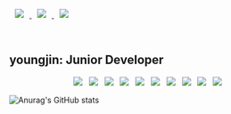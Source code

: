 <!--
**iamyoungjin/iamyoungjin** is a ✨ _special_ ✨ repository because its `README.md` (this file) appears on your GitHub profile.

Here are some ideas to get you started:

- 🔭 I’m currently working on ...
- 🌱 I’m currently learning ...
- 👯 I’m looking to collaborate on ...
- 🤔 I’m looking for help with ...
- 💬 Ask me about ...
- 📫 How to reach me: ...
- 😄 Pronouns: ...
- ⚡ Fun fact: ...
-->
<p>
<a href="https://www.instagram.com/iamyoungjin/">
    <img 
        src="http://img.shields.io/badge/-Instagram-white?style=flat&logo=Instagram&link=https://instagram.com/alpox.dev/"
        style="height : auto; margin-left : 10px; margin-right : 10px;"/>
</a>
<a href="https://devyoungjin.github.io/">
    <img 
        src="http://img.shields.io/badge/-Tech%20Blog-655ced?style=flat&logo=github&link=https://alpox.kr"
        style="height : auto; margin-left : 10px; margin-right : 10px;"/>
        <img 
        src="https://hits.seeyoufarm.com/api/count/incr/badge.svg?url=https%3A%2F%2Fgithub.com%2FAlpoxDev"
        style="height : auto; margin-left : 10px; margin-right : 10px;"/>
</a>

</p>
</br>

## youngjin: Junior Developer
<p align="center">

</p>

<!--

img src="https://img.shields.io/badge/기술이름-#제외색상번호?style=for-the-badge&logo=아이콘이름&logoColor=white">

<a href="버튼을 눌렀을 때 이동할 링크" target="_blank"><img src="https://img.shields.io/badge/뱃지레이블-배경색?style=뱃지모양&logo=로고&logoColor=로고색상"/></a> 

-->
<!-- </br>
<h3 align="center"><b>🛠 Tech Stack </b></h3>
</br> -->
<!-- <img src="https://img.shields.io/badge/Apache Kafka-47A248?style=flat-square&logo=Apache Kafka&logoColor=white"/></a> &nbsp -->

<p align="center">
<img src="https://img.shields.io/badge/HTML5-F7DF1E?style=flat-square&logo=HTML5&logoColor=white"/></a> &nbsp
<img src="https://img.shields.io/badge/React-4479A1?style=flat-square&logo=React&logoColor=white"/></a> &nbsp 
<img src="https://img.shields.io/badge/Python-1572B6?style=flat-square&logo=Python&logoColor=white"/></a> &nbsp
<img src="https://img.shields.io/badge/Django-1572B6?style=flat-square&logo=Django&logoColor=white"/></a> &nbsp
<img src="https://img.shields.io/badge/TensorFlow-E34F26?style=flat-square&logo=TensorFlow&logoColor=white"/></a> &nbsp
<img src="https://img.shields.io/badge/Java-232F3E?style=flat-square&logo=Java&logoColor=white"/></a> &nbsp 
<img src="https://img.shields.io/badge/Spring-339933?style=flat-square&logo=Spring&logoColor=white"/></a> &nbsp
<img src="https://img.shields.io/badge/Oracle-4479A1?style=flat-square&logo=Oracle&logoColor=white"/></a> &nbsp 
<img src="https://img.shields.io/badge/Docker-00599C?style=flat-square&logo=Docker&logoColor=white"/></a> &nbsp 
<img src="https://img.shields.io/badge/Kubernetes-00599C?style=flat-square&logo=Kubernetes&logoColor=white"/></a> &nbsp

![Anurag's GitHub stats](https://github-readme-stats.vercel.app/api?username=devyoungjin&show_icons=true&theme=radical)
<!-- ![Anurag's GitHub stats](https://github-readme-stats.vercel.app/api?username=iamyoungjin&show_icons=true&theme=cobalt) -->
<!-- [![Top Langs](https://github-readme-stats.vercel.app/api/top-langs/?username=devyoungjin&layout=compact)](https://github.com/anuraghazra/github-readme-stats) -->

</p>
